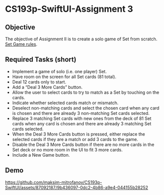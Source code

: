 #  CS193p-SwiftUI-Assignment 3


## Objective
The objective of Assignment II is to create a solo game of Set from scratch. [Set Game rules](https://en.wikipedia.org/wiki/Set_(card_game)?useskin=vector).

## Required Tasks (short)
- Implement a game of solo (i.e. one player) Set.
- Have room on the screen for all Set cards (81 total).
- Deal 12 cards only to start.
- Add a “Deal 3 More Cards” button.
- Allow the user to select cards to try to match as a Set by touching on the cards.
- Indicate whether selected cards match or mismatch.
- Deselect non-matching cards and select the chosen card when any card is chosen and there are already 3 non-matching Set cards selected.
- Replace 3 matching Set cards with new ones from the deck of 81 Set cards when any card is chosen and there are already 3 matching Set cards selected.
- When the Deal 3 More Cards button is pressed, either replace the selected cards if they are a match or add 3 cards to the game.
- Disable the Deal 3 More Cards button if there are no more cards in the Set deck or no more room in the UI to fit 3 more cards.
- Include a New Game button.


## Demo

https://github.com/maksim-mitrofanov/CS193p-SwiftUI/assets/87092187/9b436097-0dc2-4b86-a9e4-044155b28252




